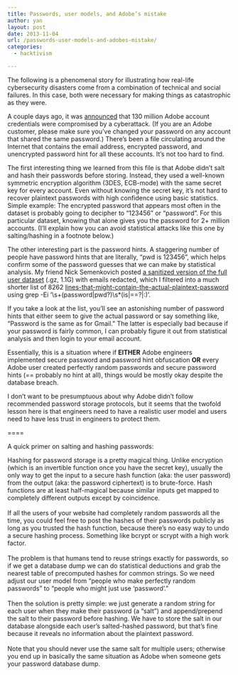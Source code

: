 ```yaml
---
title: Passwords, user models, and Adobe’s mistake
author: yan
layout: post
date: 2013-11-04
url: /passwords-user-models-and-adobes-mistake/
categories:
  - hacktivism

---
```

<span class="userContent">The following is a phenomenal story for illustrating how real-life cybersecurity disasters come from a combination of technical and social failures. In this case, both were necessary for making things as catastrophic as they were.</span>

A couple <span class="text_exposed_show">days ago, it was <a href="http://arstechnica.com/security/2013/11/how-an-epic-blunder-by-adobe-could-strengthen-hand-of-password-crackers/">announced</a> that 130 million Adobe account credentials were compromised by a cyberattack. (If you are an Adobe customer, please make sure you&#8217;ve changed your password on any account that shared the same password.) There&#8217;s been a file circulating around the Internet that contains the email address, encrypted password, and unencrypted password hint for all these accounts. It&#8217;s not too hard to find.</span>

The first interesting thing we learned from this file is that Adobe didn&#8217;t salt and hash their passwords before storing. Instead, they used a well-known symmetric encryption algorithm (3DES, ECB-mode) with the same secret key for every account. Even without knowing the secret key, it&#8217;s not hard to recover plaintext passwords with high confidence using basic statistics. Simple example: The encrypted password that appears most often in the dataset is probably going to decipher to &#8220;123456&#8221; or &#8220;password&#8221;. For this particular dataset, knowing that alone gives you the password for 2+ million accounts. (I&#8217;ll explain how you can avoid statistical attacks like this one by salting/hashing in a footnote below.)

The other interesting part is the password hints. A staggering number of people have password hints that are literally, &#8220;pwd is 123456&#8221;, which helps confirm some of the password guesses that we can make by statistical analysis. My friend Nick Semenkovich posted [a sanitized version of the full user dataset][1] (.gz, 1.1G) with emails redacted, which I filtered into a much shorter list of 8262 <a href="http://web.mit.edu/zyan/Public/adobe_sanitized_passwords_with_bad_hints.txt" target="_blank">lines-that-might-contain-the-actual-plaintext-password</a> using grep -Ei &#8216;\s+(password|pwd?)\s*(is|==?|:)&#8217;.

If you take a look at the list, you&#8217;ll see an astonishing number of password hints that either seem to give the actual password or say something like, &#8220;Password is the same as for Gmail.&#8221; The latter is especially bad because if your password is fairly common, I can probably figure it out from statistical analysis and then login to your email account.

Essentially, this is a situation where if **EITHER** Adobe engineers implemented secure password and password hint obfuscation **OR** every Adobe user created perfectly random passwords and secure password hints (== probably no hint at all), things would be mostly okay despite the database breach.

I don&#8217;t want to be presumptuous about why Adobe didn&#8217;t follow recommended password storage protocols, but it seems that the twofold lesson here is that engineers need to have a realistic user model and users need to have less trust in engineers to protect them.

====

A quick primer on salting and hashing passwords:

<span data-ft="{&quot;tn&quot;:&quot;K&quot;}" data-reactid=".r[2p3mo].[1][4][1]{comment10201186249720872_5217673}.[0].{right}.[0].{left}.[0].[0].[0][3]"><span data-reactid=".r[2p3mo].[1][4][1]{comment10201186249720872_5217673}.[0].{right}.[0].{left}.[0].[0].[0][3].[0]"><span data-reactid=".r[2p3mo].[1][4][1]{comment10201186249720872_5217673}.[0].{right}.[0].{left}.[0].[0].[0][3].[0].[0]">Hashing for password storage is a pretty magical thing. Unlike encryption (which is an invertible function once you have the secret key), usually the only way to get the input to a secure hash function (aka: the user password) from the output (aka: the password ciphertext) is to brute-force. Hash functions are at least half-magical because similar inputs get mapped to completely different outputs except by coincidence. </span><br data-reactid=".r[2p3mo].[1][4][1]{comment10201186249720872_5217673}.[0].{right}.[0].{left}.[0].[0].[0][3].[0].[1]" /><br data-reactid=".r[2p3mo].[1][4][1]{comment10201186249720872_5217673}.[0].{right}.[0].{left}.[0].[0].[0][3].[0].[2]" /><span data-reactid=".r[2p3mo].[1][4][1]{comment10201186249720872_5217673}.[0].{right}.[0].{left}.[0].[0].[0][3].[0].[3]">If all the users of your website had completely random passwords all the time, you could feel free to post the hashes of their passwords publicly as long as you trusted the hash function, because there&#8217;s no easy way to undo a secure hashing process. Something like bcrypt or scrypt with a high work factor.</span><br data-reactid=".r[2p3mo].[1][4][1]{comment10201186249720872_5217673}.[0].{right}.[0].{left}.[0].[0].[0][3].[0].[4]" /><br data-reactid=".r[2p3mo].[1][4][1]{comment10201186249720872_5217673}.[0].{right}.[0].{left}.[0].[0].[0][3].[0].[5]" /><span data-reactid=".r[2p3mo].[1][4][1]{comment10201186249720872_5217673}.[0].{right}.[0].{left}.[0].[0].[0][3].[0].[6]">The problem is that humans tend to reuse strings exactly for passwords, so if we get a database dump we can do statistical deductions and grab the nearest table of precomputed hashes for common strings. So we need adjust our user model from &#8220;people who make perfectly random passwords&#8221; to &#8220;people who might just use &#8216;password&#8217;.&#8221; </span><br data-reactid=".r[2p3mo].[1][4][1]{comment10201186249720872_5217673}.[0].{right}.[0].{left}.[0].[0].[0][3].[0].[7]" /><br data-reactid=".r[2p3mo].[1][4][1]{comment10201186249720872_5217673}.[0].{right}.[0].{left}.[0].[0].[0][3].[0].[8]" /><span data-reactid=".r[2p3mo].[1][4][1]{comment10201186249720872_5217673}.[0].{right}.[0].{left}.[0].[0].[0][3].[0].[9]">Then the solution is pretty simple: we just generate a random string for each user when they make their password (a &#8220;salt&#8221;) and append/prepend the salt to their password before hashing. We have to store the salt in our database alongside each user&#8217;s salted-hashed password, but that&#8217;s fine because it reveals no information about the plaintext password.</span><br data-reactid=".r[2p3mo].[1][4][1]{comment10201186249720872_5217673}.[0].{right}.[0].{left}.[0].[0].[0][3].[0].[10]" /><br data-reactid=".r[2p3mo].[1][4][1]{comment10201186249720872_5217673}.[0].{right}.[0].{left}.[0].[0].[0][3].[0].[11]" /><span data-reactid=".r[2p3mo].[1][4][1]{comment10201186249720872_5217673}.[0].{right}.[0].{left}.[0].[0].[0][3].[0].[12]">Note that you should never use the same salt for multiple users; otherwise you end up in basically the same situation as Adobe when someone gets your password database dump.<br /> </span></span></span>

 [1]: http://nick.semenkovich.com/adobe-breach-sanitized.csv.gz